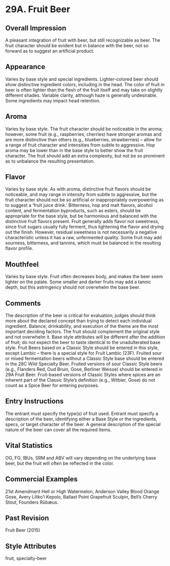 # 29A. Fruit Beer

## Overall Impression

A pleasant integration of fruit with beer, but still recognizable as beer. The fruit character should be evident but in balance with the beer, not so forward as to suggest an artificial product.

## Appearance

Varies by base style and special ingredients. Lighter-colored beer should show distinctive ingredient colors, including in the head. The color of fruit in beer is often lighter than the flesh of the fruit itself and may take on slightly different shades. Variable clarity, although haze is generally undesirable. Some ingredients may impact head retention.

## Aroma

Varies by base style. The fruit character should be noticeable in the aroma; however, some fruit (e.g., raspberries, cherries) have stronger aromas and are more distinctive than others (e.g., blueberries, strawberries) – allow for a range of fruit character and intensities from subtle to aggressive. Hop aroma may be lower than in the base style to better show the fruit character. The fruit should add an extra complexity, but not be so prominent as to unbalance the resulting presentation.

## Flavor

Varies by base style. As with aroma, distinctive fruit flavors should be noticeable, and may range in intensity from subtle to aggressive, but the fruit character should not be so artificial or inappropriately overpowering as to suggest a ‘fruit juice drink.’ Bitterness, hop and malt flavors, alcohol content, and fermentation byproducts, such as esters, should be appropriate for the base style, but be harmonious and balanced with the distinctive fruit flavors present. Fruit generally adds flavor not sweetness, since fruit sugars usually fully ferment, thus lightening the flavor and drying out the finish. However, residual sweetness is not necessarily a negative characteristic unless it has a raw, unfermented quality. Some fruit may add sourness, bitterness, and tannins, which must be balanced in the resulting flavor profile.

## Mouthfeel

Varies by base style. Fruit often decreases body, and makes the beer seem lighter on the palate. Some smaller and darker fruits may add a tannic depth, but this astringency should not overwhelm the base beer.

## Comments

The description of the beer is critical for evaluation; judges should think more about the declared concept than trying to detect each individual ingredient. Balance, drinkability, and execution of the theme are the most important deciding factors. The fruit should complement the original style and not overwhelm it. Base style attributes will be different after the addition of fruit; do not expect the beer to taste identical to the unadulterated base style. Fruit Beers based on a Classic Style should be entered in this style, except Lambic – there is a special style for Fruit Lambic (23F). Fruited sour or mixed fermentation beers without a Classic Style base should be entered in the 28C Wild Specialty Beer. Fruited versions of sour Classic Style beers (e.g., Flanders Red, Oud Bruin, Gose, Berliner Weisse) should be entered in 29A Fruit Beer. Fruit-based versions of Classic Styles where spices are an inherent part of the Classic Style’s definition (e.g., Witbier, Gose) do not count as a Spice Beer for entering purposes.

## Entry Instructions

The entrant must specify the type(s) of fruit used. Entrant must specify a description of the beer, identifying either a Base Style or the ingredients, specs, or target character of the beer. A general description of the special nature of the beer can cover all the required items.

## Vital Statistics

OG, FG, IBUs, SRM and ABV will vary depending on the underlying base beer, but the fruit will often be reflected in the color.

## Commercial Examples

21st Amendment Hell or High Watermelon, Anderson Valley Blood Orange Gose, Avery Liliko’i Kepolo, Ballast Point Grapefruit Sculpin, Bell’s Cherry Stout, Founders Rübæus.

## Past Revision

Fruit Beer (2015)

## Style Attributes

fruit, specialty-beer